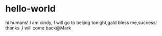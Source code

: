 # hello-world

hi humans!
I am cindy, I will go to beijing tonight,gald bless me,success!
thanks ,I will come back@Mark
